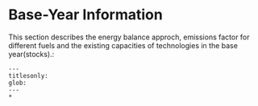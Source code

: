 # Base-Year Information

This section describes the energy balance approch, emissions factor for different fuels and the existing capacities of technologies in the base year(stocks).:


```{toctree}
---
titlesonly:
glob:
---
*
```

